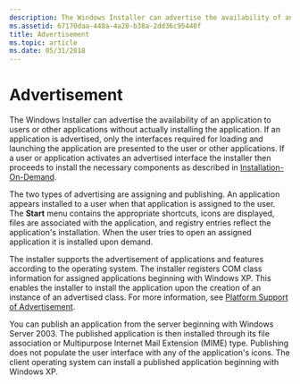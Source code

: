 ```yaml
---
description: The Windows Installer can advertise the availability of an application to users or other applications without actually installing the application.
ms.assetid: 67170daa-448a-4a20-b38a-2dd36c95440f
title: Advertisement
ms.topic: article
ms.date: 05/31/2018
---
```


# Advertisement

The Windows Installer can advertise the availability of an application to users or other applications without actually installing the application. If an application is advertised, only the interfaces required for loading and launching the application are presented to the user or other applications. If a user or application activates an advertised interface the installer then proceeds to install the necessary components as described in [Installation-On-Demand](installation-on-demand.md).

The two types of advertising are assigning and publishing. An application appears installed to a user when that application is assigned to the user. The **Start** menu contains the appropriate shortcuts, icons are displayed, files are associated with the application, and registry entries reflect the application's installation. When the user tries to open an assigned application it is installed upon demand.

The installer supports the advertisement of applications and features according to the operating system. The installer registers COM class information for assigned applications beginning with Windows XP. This enables the installer to install the application upon the creation of an instance of an advertised class. For more information, see [Platform Support of Advertisement](platform-support-of-advertisement.md).

You can publish an application from the server beginning with Windows Server 2003. The published application is then installed through its file association or Multipurpose Internet Mail Extension (MIME) type. Publishing does not populate the user interface with any of the application's icons. The client operating system can install a published application beginning with Windows XP.

 

 



